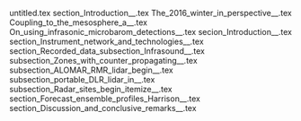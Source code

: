 untitled.tex
section_Introduction__.tex
The_2016_winter_in_perspective__.tex
Coupling_to_the_mesosphere_a__.tex
On_using_infrasonic_microbarom_detections__.tex
secion_Introduction__.tex
section_Instrument_network_and_technologies__.tex
section_Recorded_data_subsection_Infrasound__.tex
subsection_Zones_with_counter_propagating__.tex
subsection_ALOMAR_RMR_lidar_begin__.tex
subsection_portable_DLR_lidar_in__.tex
subsection_Radar_sites_begin_itemize__.tex
section_Forecast_ensemble_profiles_Harrison__.tex
section_Discussion_and_conclusive_remarks__.tex

